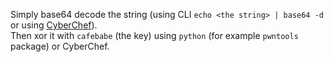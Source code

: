 Simply base64 decode the string (using CLI `echo <the string> | base64 -d` or using [CyberChef](https://cyberchef.org/)).  
Then xor it with `cafebabe` (the key) using `python` (for example `pwntools` package) or CyberChef.  